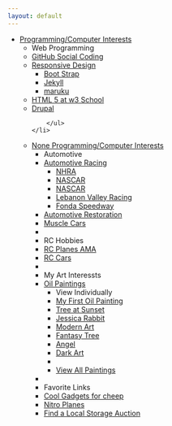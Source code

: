 ```yaml
---
layout: default
---
```

<div class="hero-unit">
   <ul class="nav" tabindex="-2">
    <li class="dropdown">
          <a href="#" class="dropdown-toggle" data-toggle="dropdown">Programming/Computer Interests</a>
          <ul class="dropdown-menu">
                <li class="nav-header">Web Programming</li>
                <li><a href="https://github.com/">GitHub Social Coding</a></li>
                      <li class="dropdown-submenu">
                        <a tabindex="-1" href="#">Responsive Design</a>
                            <ul class="dropdown-menu">
                              <li><a href="http://twitter.github.com/bootstrap/">Boot Strap</a></li>
                              <li><a href="http://jekyllrb.com/">Jekyll</a></li>
                              <li><a href="http://maruku.rubyforge.org/index.html">maruku</a></li>
                            </ul>
                      </li>
                <li><a href="http://www.w3schools.com/html/html5_intro.asp">HTML 5 at w3 School</a></li>
                <li><a href="http://drupal.org/">Drupal</a></li>

              
        </ul>
    </li>
  </ul>

  <ul class="nav" tabindex="-2">
    <li class="dropdown">
          <a href="#" class="dropdown-toggle" data-toggle="dropdown">None Programming/Computer Interests</a>
          <ul class="dropdown-menu">
                <li class="nav-header">Automotive</li>
                      <li class="dropdown-submenu">
                        <a tabindex="-1" href="#">Automotive Racing</a>
                            <ul class="dropdown-menu">
                              <li><a href="http://www.nhra.com/">NHRA</a></li>
                              <li><a href="http://www.nascar.com/">NASCAR</a></li>
                              <li><a href="http://www.nascar.com/">NASCAR</a></li>
                              <li><a href="http://www.lebanonvalley.com/">Lebanon Valley Racing</a></li>
                              <li><a href="http://fondaspeedway.net/">Fonda Speedway</a></li>
                            </ul>
                      </li>
                <li><a href="http://en.wikipedia.org/wiki/Automotive_restoration">Automotive Restoration</a></li>
                <li><a href="http://en.wikipedia.org/wiki/Muscle_car">Muscle Cars</a></li>
              <li class="divider"></li>
                <li class="nav-header">RC Hobbies</li>
                    <li><a href="http://www.modelaircraft.org/">RC Planes AMA</a></li>
                    <li><a href="http://www.rccaraction.com/">RC Cars</a></li>
            <li class="divider"></li>
            <li class="nav-header">My Art Interessts</li>
                  <li class="dropdown-submenu">
                      <a tabindex="-1" href="#">Oil Paintings</a>
                            <ul class="dropdown-menu">
                                <li class="nav-header">View Individually</li>
                                <li><a href="../assets/mypics/fruitbasket.jpg">My First Oil Painting</a></li>
                                <li><a href="../assets/mypics/treesunset.jpg">Tree at Sunset</a></li>
                                <li><a href="../assets/mypics/jesrabbit.jpg">Jessica Rabbit</a></li>
                                <li><a href="../assets/mypics/swirl.jpg">Modern Art</a></li>
                                <li><a href="../assets/mypics/treeweep.jpg">Fantasy Tree</a></li>
                                <li><a href="../assets/mypics/angel.jpg">Angel</a></li>
                                <li><a href="../assets/mypics/fright.jpg">Dark Art</a></li>
                                <li class="divider"></li>
                                <li><a href="paintings.html">View All Paintings</a></li>
                            </ul>
                      </li>
          <li class="divider"></li>
            <li class="nav-header">Favorite Links</li>
              <li><a href="http://dx.com/">Cool Gadgets for cheep</a></li>
              <li><a href="http://www.nitroplanes.com/">Nitro Planes</a></li>
              <li><a href="http://www.storagetreasures.com/">Find a Local Storage Auction</a></li>
        </ul>
    </li>
  </ul>
</div>

